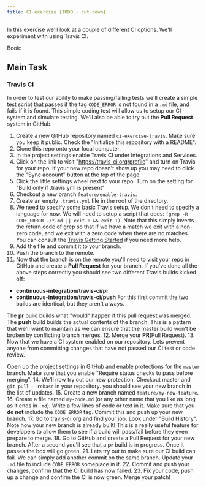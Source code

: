 ```yaml
---
title: CI exercise [TODO - cut down]
---
```


In this exercise we'll look at a couple of different CI options.
We'll experiment with using Travis CI.

Book:

## Main Task
### Travis CI

In order to test our ability to make passing/failing tests we'll create a simple
test script that passes if the tag `CODE_ERROR` is not found in a `.md` file, and fails
if it is found. This simple coding test will allow us to setup our CI system and
simulate testing.  We'll also be able to try out the **Pull Request** system in GitHub.

1. Create a new GitHub repository named `ci-exercise-travis`.  Make sure you keep it public.
Check the "Initialize this repository with a README".
2. Clone this repo onto your local computer.
3. In the project settings enable Travis CI under Integrations and Services.
4. Click on the link to visit "https://travis-ci.org/profile" and turn on Travis for your repo.
   If your new repo doesn't show up you may need to click the "Sync account" button at the top of the page.
5. Click the little settings wheel next to your repo. Turn on the setting for "Build only if
  .travis.yml is present"
6. Checkout a new branch `feature/enable-travis`.
7. Create an empty `.travis.yml` file in the root of the directory.
8. We need to specify some basic Travis setup. We don't need to specify a language for now.  We will
   need to setup a script that does:
   `(grep -R CODE_ERROR ./*.md || exit 0 && exit 1)`.  Note that this simply inverts the return code of
   grep so that if we have a match we exit with a non-zero code, and we exit with a zero code when there
   are no matches. You can consult the [Travis Getting Started](https://docs.travis-ci.com/user/getting-started/)
   if you need more help.
9. Add the file and commit it to your branch.
10. Push the branch to the remote.
11. Now that the branch is on the remote you'll need to visit your repo in GitHub and create a
   **Pull Request** for your branch.  If you've done all the above steps correctly you should see
   two different Travis builds kicked off:
  - **continuous-integration/travis-ci/pr**
  - **continuous-integration/travis-ci/push**
  For this first commit the two builds are identical, but they aren't always.

  The **pr** build builds what "would" happen if this pull request was merged.  The **push**
  build builds the actual contents of the branch.  This is a pattern that we'll want to maintain as
  we can ensure that the master build won't be broken by conflicting branch merges.
12. Merge your **PR**(Pull Request).
13. Now that we have a CI system enabled on our repository.  Lets prevent anyone from committing
  changes that have not passed our CI test or code review.

  Open up the project settings in GitHub and enable protections for the `master` branch.  Make sure
  that you enable "Require status checks to pass before merging".
14. We'll now try out our new protection. Checkout master and `git pull --rebase` in your repository.
  you should see your new branch in the list of updates.
15. Create a new branch named `feature/my-new-feature`.
16. Create a file named `my-code.md` (or any other name that you like as long as it ends in `.md`).
  Write a few lines of code or text in it.  Make sure that you **do not** include the `CODE_ERROR` tag.
  Commit this and push up your new branch.
17. Go to [travis-ci.org](https://travis-ci.org) and find your job. Look under "Build History". Note how your new branch
  is already built! This is a really useful feature for developers to allow them to see if a build will
  pass/fail before they even prepare to merge.
18. Go to GitHub and create a Pull Request for your new branch. After a second you'll see that a **pr**
  build is in progress.  Once it passes the box will go green.
21. Lets try out to make sure our CI build can fail.  We can simply add another commit on the same branch.
  Update your `.md` file to include `CODE_ERROR` someplace in it.
22. Commit and push your changes, confirm that the CI build has now failed.
23. Fix your code, push up a change and confirm the CI is now green.  Merge your patch!
